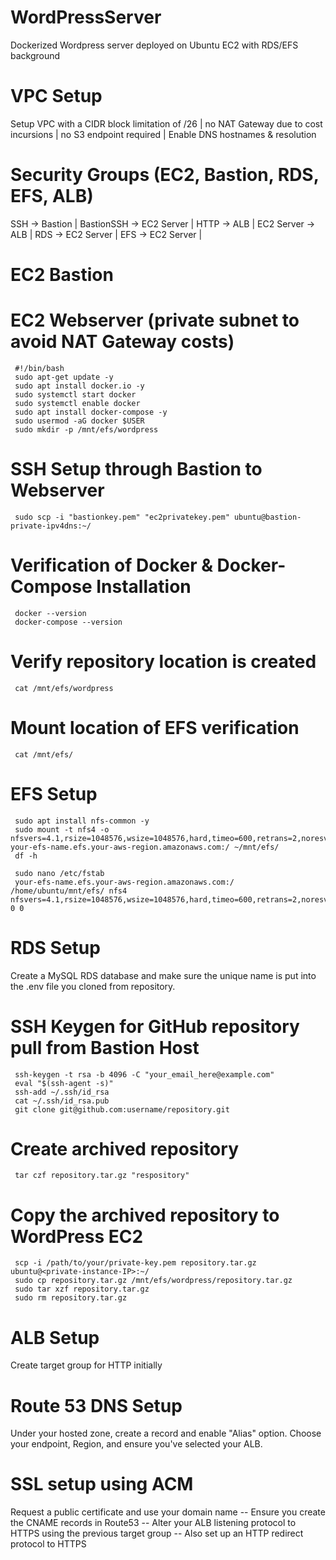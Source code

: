 # WordPressServer
Dockerized Wordpress server deployed on Ubuntu EC2 with RDS/EFS background

# VPC Setup
Setup VPC with a CIDR block limitation of /26 | no NAT Gateway due to cost incursions | no S3 endpoint required | Enable DNS hostnames & resolution 
# Security Groups (EC2, Bastion, RDS, EFS, ALB)
SSH -> Bastion |
BastionSSH -> EC2 Server |
HTTP -> ALB |
EC2 Server -> ALB |
RDS -> EC2 Server |
EFS -> EC2 Server |

# EC2 Bastion 
# EC2 Webserver (private subnet to avoid NAT Gateway costs)
     #!/bin/bash
     sudo apt-get update -y
     sudo apt install docker.io -y
     sudo systemctl start docker
     sudo systemctl enable docker
     sudo apt install docker-compose -y
     sudo usermod -aG docker $USER
     sudo mkdir -p /mnt/efs/wordpress
     
# SSH Setup through Bastion to Webserver
     sudo scp -i "bastionkey.pem" "ec2privatekey.pem" ubuntu@bastion-private-ipv4dns:~/
# Verification of Docker & Docker-Compose Installation
     docker --version
     docker-compose --version

# Verify repository location is created
     cat /mnt/efs/wordpress
     
# Mount location of EFS verification
     cat /mnt/efs/
     
# EFS Setup
     sudo apt install nfs-common -y
     sudo mount -t nfs4 -o nfsvers=4.1,rsize=1048576,wsize=1048576,hard,timeo=600,retrans=2,noresvport your-efs-name.efs.your-aws-region.amazonaws.com:/ ~/mnt/efs/
     df -h

     sudo nano /etc/fstab
     your-efs-name.efs.your-aws-region.amazonaws.com:/ /home/ubuntu/mnt/efs/ nfs4 nfsvers=4.1,rsize=1048576,wsize=1048576,hard,timeo=600,retrans=2,noresvport,_netdev 0 0
     
# RDS Setup
Create a MySQL RDS database and make sure the unique name is put into the .env file you cloned from repository.

# SSH Keygen for GitHub repository pull from Bastion Host
     ssh-keygen -t rsa -b 4096 -C "your_email_here@example.com"
     eval "$(ssh-agent -s)"
     ssh-add ~/.ssh/id_rsa
     cat ~/.ssh/id_rsa.pub
     git clone git@github.com:username/repository.git
# Create archived repository 
     tar czf repository.tar.gz "respository"

# Copy the archived repository to WordPress EC2
     scp -i /path/to/your/private-key.pem repository.tar.gz ubuntu@<private-instance-IP>:~/
     sudo cp repository.tar.gz /mnt/efs/wordpress/repository.tar.gz
     sudo tar xzf repository.tar.gz
     sudo rm repository.tar.gz

# ALB Setup
Create target group for HTTP initially
# Route 53 DNS Setup 
Under your hosted zone, create a record and enable "Alias" option. Choose your endpoint, Region, and ensure you've selected your ALB.

# SSL setup using ACM
Request a public certificate and use your domain name -- Ensure you create the CNAME records in Route53 -- Alter your ALB listening protocol to HTTPS using the previous target group -- Also set up an HTTP redirect protocol to HTTPS
